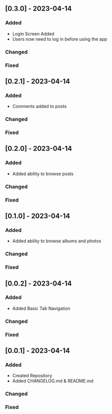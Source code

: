 ## [0.3.0] - 2023-04-14
  
### Added
   - Login Screen Added
   - Users now need to log in before using the app
### Changed
 
### Fixed
## [0.2.1] - 2023-04-14
  
### Added
   - Comments added to posts
### Changed
 
### Fixed
## [0.2.0] - 2023-04-14
  
### Added
   - Added ability to browse posts
### Changed
 
### Fixed
## [0.1.0] - 2023-04-14
  
### Added
   - Added ability to browse albums and photos
### Changed
 
### Fixed
## [0.0.2] - 2023-04-14
 
### Added
   - Added Basic Tab Navigation
### Changed
 
### Fixed

## [0.0.1] - 2023-04-14
 
### Added
   - Created Repository
   - Added CHANGELOG.md & README.md
### Changed
 
### Fixed
 
